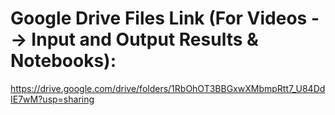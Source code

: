 # Google Drive Files Link (For Videos --> Input and Output Results & Notebooks):
https://drive.google.com/drive/folders/1RbOhOT3BBGxwXMbmpRtt7_U84DdIE7wM?usp=sharing 
